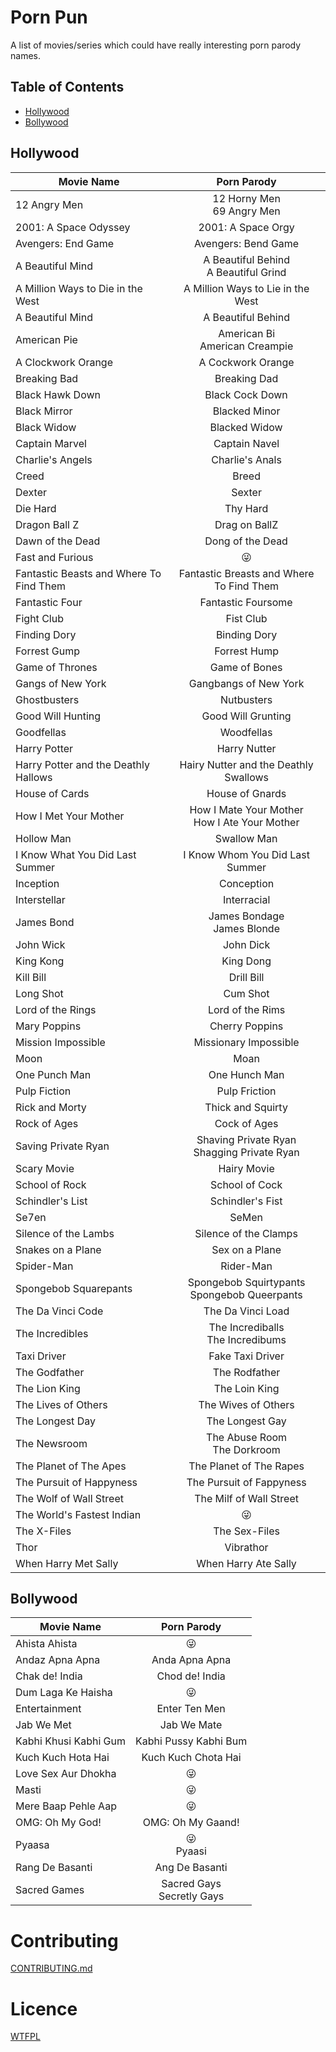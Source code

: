 # Porn Pun

A list of movies/series which could have really interesting porn parody names.

## Table of Contents

* [Hollywood](#hollywood)
* [Bollywood](#bollywood)

## Hollywood

| Movie Name      |  Porn Parody  |
|-----------------|:-------------:|
| 12 Angry Men | 12 Horny Men <br/> 69 Angry Men |
| 2001: A Space Odyssey | 2001: A Space Orgy |
| Avengers: End Game | Avengers: Bend Game |
| A Beautiful Mind | A Beautiful Behind <br/> A Beautiful Grind |
| A Million Ways to Die in the West | A Million Ways to Lie in the West |
| A Beautiful Mind | A Beautiful Behind |
| American Pie | American Bi <br/> American Creampie |
| A Clockwork Orange | A Cockwork Orange |
| Breaking Bad | Breaking Dad |
| Black Hawk Down | Black Cock Down |
| Black Mirror | Blacked Minor |
| Black Widow | Blacked Widow |
| Captain Marvel | Captain Navel |
| Charlie's Angels | Charlie's Anals |
| Creed | Breed |
| Dexter | Sexter |
| Die Hard | Thy Hard |
| Dragon Ball Z | Drag on BallZ |
| Dawn of the Dead | Dong of the Dead |
| Fast and Furious | :stuck_out_tongue_winking_eye: |
| Fantastic Beasts and Where To Find Them | Fantastic Breasts and Where To Find Them |
| Fantastic Four | Fantastic Foursome |
| Fight Club | Fist Club |
| Finding Dory | Binding Dory |
| Forrest Gump | Forrest Hump |
| Game of Thrones | Game of Bones |
| Gangs of New York | Gangbangs of New York |
| Ghostbusters | Nutbusters |
| Good Will Hunting |  Good Will Grunting |
| Goodfellas | Woodfellas |
| Harry Potter | Harry Nutter |
| Harry Potter and the Deathly Hallows | Hairy Nutter and the Deathly Swallows |
| House of Cards | House of Gnards |
| How I Met Your Mother | How I Mate Your Mother <br/> How I Ate Your Mother |
| Hollow Man | Swallow Man |
| I Know What You Did Last Summer | I Know Whom You Did Last Summer |
| Inception | Conception |
| Interstellar | Interracial |
| James Bond | James Bondage <br/> James Blonde |
| John Wick | John Dick |
| King Kong | King Dong |
| Kill Bill | Drill Bill |
| Long Shot | Cum Shot |
| Lord of the Rings | Lord of the Rims |
| Mary Poppins | Cherry Poppins |
| Mission Impossible | Missionary Impossible |
| Moon | Moan |
| One Punch Man | One Hunch Man |
| Pulp Fiction | Pulp Friction |
| Rick and Morty | Thick and Squirty |
| Rock of Ages | Cock of Ages |
| Saving Private Ryan | Shaving Private Ryan <br/> Shagging Private Ryan |
| Scary Movie | Hairy Movie |
| School of Rock | School of Cock |
| Schindler's List | Schindler's Fist |
| Se7en | SeMen |
| Silence of the Lambs | Silence of the Clamps |
| Snakes on a Plane | Sex on a Plane |
| Spider-Man | Rider-Man |
| Spongebob Squarepants | Spongebob Squirtypants <br/> Spongebob Queerpants |
| The Da Vinci Code | The Da Vinci Load |
| The Incredibles | The Incrediballs <br/> The Incredibums |
| Taxi Driver | Fake Taxi Driver |
| The Godfather | The Rodfather |
| The Lion King | The Loin King |
| The Lives of Others | The Wives of Others |
| The Longest Day | The Longest Gay |
| The Newsroom | The Abuse Room <br /> The Dorkroom |
| The Planet of The Apes | The Planet of The Rapes |
| The Pursuit of Happyness | The Pursuit of Fappyness |
| The Wolf of Wall Street | The Milf of Wall Street |
| The World's Fastest Indian | :stuck_out_tongue_winking_eye: |
| The X-Files | The Sex-Files |
| Thor | Vibrathor |
| When Harry Met Sally | When Harry Ate Sally |

## Bollywood

| Movie Name      |  Porn Parody  |
|-----------------|:-------------:|
| Ahista Ahista | :stuck_out_tongue_winking_eye: |
| Andaz Apna Apna | Anda Apna Apna |
| Chak de! India | Chod de! India |
| Dum Laga Ke Haisha | :stuck_out_tongue_winking_eye: |
| Entertainment | Enter Ten Men |
| Jab We Met | Jab We Mate |
| Kabhi Khusi Kabhi Gum | Kabhi Pussy Kabhi Bum |
| Kuch Kuch Hota Hai | Kuch Kuch Chota Hai |
| Love Sex Aur Dhokha | :stuck_out_tongue_winking_eye: |
| Masti | :stuck_out_tongue_winking_eye: |
| Mere Baap Pehle Aap | :stuck_out_tongue_winking_eye: |
| OMG: Oh My God! | OMG: Oh My Gaand! |
| Pyaasa | :stuck_out_tongue_winking_eye: <br/> Pyaasi |
| Rang De Basanti | Ang De Basanti |
| Sacred Games | Sacred Gays <br/> Secretly Gays |

# Contributing

[CONTRIBUTING.md](CONTRIBUTING.md)

# Licence

[WTFPL](LICENCE)
